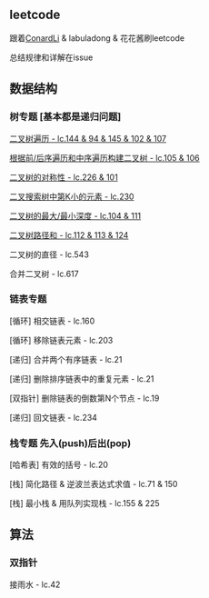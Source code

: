 ## leetcode

跟着[ConardLi](https://github.com/ConardLi) & labuladong & 花花酱刷leetcode

总结规律和详解在issue

## 数据结构

### 树专题 [基本都是递归问题]

[二叉树遍历 - lc.144 & 94 & 145 & 102 & 107](https://github.com/kunlulu/leetcode/issues/1)

[根据前/后序遍历和中序遍历构建二叉树 - lc.105 & 106](https://github.com/kunlulu/leetcode/issues/2)

[二叉树的对称性 - lc.226 & 101](https://github.com/kunlulu/leetcode/issues/3)

[二叉搜索树中第K小的元素 - lc.230](https://github.com/kunlulu/leetcode/issues/4)

[二叉树的最大/最小深度 - lc.104 & 111](https://github.com/kunlulu/leetcode/issues/5)

[二叉树路径和 - lc.112 & 113 & 124](https://github.com/kunlulu/leetcode/issues/6)

二叉树的直径 - lc.543

合并二叉树 - lc.617


### 链表专题

[循环] 相交链表 - lc.160

[循环] 移除链表元素 - lc.203

[递归] 合并两个有序链表 - lc.21 

[递归] 删除排序链表中的重复元素 - lc.21

[双指针] 删除链表的倒数第N个节点 - lc.19

[递归] 回文链表 - lc.234


### 栈专题 先入(push)后出(pop)

[哈希表] 有效的括号 - lc.20

[栈] 简化路径 & 逆波兰表达式求值 - lc.71 & 150

[栈] 最小栈 & 用队列实现栈 - lc.155 & 225


## 算法

### 双指针

接雨水 - lc.42

